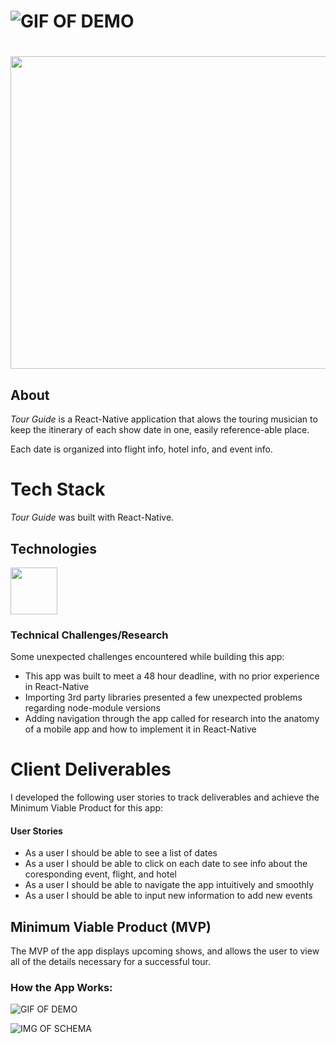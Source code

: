 # ![GIF OF DEMO](https://i.imgur.com/J2iznmk.png)

# <p align="center">
  <img width="800" height="500" src="https://i.imgur.com/hlvkYVt.png">
</p>

## About

*Tour Guide* is a React-Native application that alows the touring musician to keep the itinerary of each show date in one, easily reference-able place. <br />

 Each date is organized into flight info, hotel info, and event info. 
 <br />


# Tech Stack 
*Tour Guide* was built with React-Native.

## Technologies

<img src="http://www.nexfaktor.net/wp-repo/uploads/2017/01/logo-react-native.png" width="75"/>


### Technical Challenges/Research
Some unexpected challenges encountered while building this app:
- This app was built to meet a 48 hour deadline, with no prior experience in React-Native
- Importing 3rd party libraries presented a few unexpected problems regarding node-module versions
- Adding navigation through the app called for research into the anatomy of a mobile app and how to 
  implement it in React-Native



# Client Deliverables
I developed the following user stories to track deliverables and achieve the Minimum Viable Product for this app:

#### User Stories
* As a user I should be able to see a list of dates
* As a user I should be able to click on each date to see info about the coresponding event, flight, and hotel
* As a user I should be able to navigate the app intuitively and smoothly
* As a user I should be able to input new information to add new events

## Minimum Viable Product (MVP)

The MVP of the app displays upcoming shows, and allows the user to view all of the details necessary for a successful tour.

### How the App Works:
![GIF OF DEMO](https://media.giphy.com/media/Yq8XBJUsoPTHaFkc7p/giphy.gif)

![IMG OF SCHEMA](https://raw.githubusercontent.com/hratx-blue-ocean/blue512/development/db/Schema.png)
